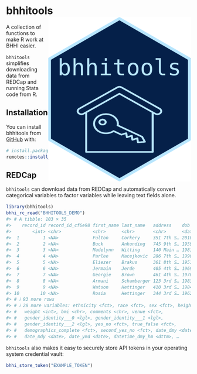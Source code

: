 
<!-- README.md is generated from README.Rmd. Please edit that file -->

# bhhitools <img src="man/figures/logo.png" align="right" />

<!-- badges: start -->
<!-- badges: end -->

A collection of functions to make R work at BHHI easier.

`bhhitools` simplifies downloading data from REDCap and running Stata
code from R.

## Installation

You can install bhhitools from
[GitHub](https://github.com/ucsf-bhhi/bhhitools) with:

``` r
# install.packages("remotes")
remotes::install_github("ucsf-bhhi/bhhitools")
```

## REDCap

`bhhitools` can download data from REDCap and automatically convert
categorical variables to factor variables while leaving text fields
alone.

``` r
library(bhhitools)
bhhi_rc_read("BHHITOOLS_DEMO")
#> # A tibble: 103 × 35
#>    record_id record_id_cf6e98 first_name last_name   address    dob        age  
#>        <int> <chr>            <chr>      <chr>       <chr>      <date>     <chr>
#>  1         1 <NA>             Fulton     Corkery     351 7th S… 2010-11-05 12   
#>  2         2 <NA>             Buck       Ankunding   745 9th S… 1959-08-23 63   
#>  3         3 <NA>             Madelynn   Witting     140 Main … 1981-01-16 42   
#>  4         4 <NA>             Parlee     Macejkovic  286 7th S… 1990-03-26 33   
#>  5         5 <NA>             Eliezer    Brakus      361 8th S… 1951-05-24 72   
#>  6         6 <NA>             Jermain    Jerde       405 4th S… 1969-11-25 53   
#>  7         7 <NA>             Georgie    Brown       461 4th S… 1970-12-28 52   
#>  8         8 <NA>             Armani     Schamberger 123 3rd S… 1983-06-24 40   
#>  9         9 <NA>             Watson     Hettinger   410 3rd S… 1984-04-15 39   
#> 10        10 <NA>             Rosia      Hettinger   344 3rd S… 1962-02-10 61   
#> # ℹ 93 more rows
#> # ℹ 28 more variables: ethnicity <fct>, race <fct>, sex <fct>, height <dbl>,
#> #   weight <int>, bmi <chr>, comments <chr>, venue <fct>,
#> #   gender_identity___0 <lgl>, gender_identity___1 <lgl>,
#> #   gender_identity___2 <lgl>, yes_no <fct>, true_false <fct>,
#> #   demographics_complete <fct>, second_yes_no <fct>, date_dmy <date>,
#> #   date_mdy <date>, date_ymd <date>, datetime_dmy_hm <dttm>, …
```

`bhhitools` also makes it easy to securely store API tokens in your
operating system credential vault:

``` r
bhhi_store_token("EXAMPLE_TOKEN")
```
